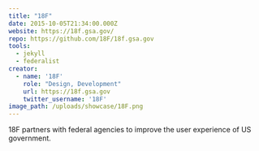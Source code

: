 ```yaml
---
title: "18F"
date: 2015-10-05T21:34:00.000Z
website: https://18f.gsa.gov/
repo: https://github.com/18F/18f.gsa.gov
tools:
  - jekyll
  - federalist
creator:
  - name: '18F'
    role: "Design, Development"
    url: https://18f.gsa.gov
    twitter_username: '18F'
image_path: /uploads/showcase/18F.png
---
```


18F partners with federal agencies to improve the user experience of US government.

